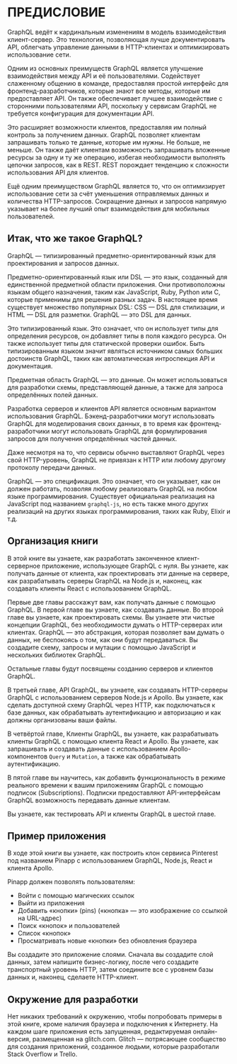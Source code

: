 # ПРЕДИСЛОВИЕ

GraphQL ведёт к кардинальным изменениям в модель взаимодействия клиент-сервер. Это технология, позволяющая лучше документировать API, облегчать управление данными в HTTP-клиентах и ​​оптимизировать использование сети.

Одним из основных преимуществ GraphQL является улучшение взаимодействия между API и её пользователями. Содействует слаженному общению в команде, предоставляя простой интерфейс для фронтенд-разработчиков, которые знают все методы, которые им предоставляет API. Он также обеспечивает лучшее взаимодействие с сторонними пользователями API, поскольку у сервисам GraphQL не требуется конфигурация для  документации API.

Это расширяет возможности клиентов, предоставляя им полный контроль за получением данных. GraphQL позволяет клиентам запрашивать только те данные, которые им нужны. Не больше, не меньше. Он также даёт клиентам возможность запрашивать вложенные ресурсы за одну и ту же операцию, избегая необходимости выполнять цепочки запросов, как в REST. REST порождает тенденцию к сложности использования API для клиентов.

Ещё одним преимуществом GraphQL является то, что он оптимизирует использование сети за счёт уменьшения отправляемых данных и количества HTTP-запросов. Сокращение данных и запросов напрямую указывает на более лучший опыт взаимодействия для мобильных пользователей.

## Итак, что же такое GraphQL?

GraphQL — типизированный предметно-ориентированный язык для проектирования и запросов данных.

Предметно-ориентированный язык или DSL — это язык, созданный для единственной предметной области приложения. Они противоположны языкам общего назначения, таким как JavaScript, Ruby, Python или C, которые применимы для решения разных задач. В настоящее время существует множество популярных DSL: CSS — DSL для стилизации, и HTML — DSL для разметки. GraphQL — это DSL для данных.

Это типизированный язык. Это означает, что он использует типы для определения ресурсов, он добавляет типы в поля каждого ресурса. Он также использует типы для статической проверки ошибок. Быть типизированным языком значит являться источником самых больших достоинств GraphQL, таких как автоматическая интроспекция API и документация.

Предметная область GraphQL — это данные. Он может использоваться для разработки схемы, представляющей данные, а также для запроса определённых полей данных.

Разработка серверов и клиентов API является основным вариантом использования GraphQL. Бэкенд-разработчики могут использовать GraphQL для моделирования своих данных, в то время как фронтенд-разработчики могут использовать GraphQL для формулирования запросов для получения определённых частей данных.

Даже несмотря на то, что сервисы обычно выставляют GraphQL через свой HTTP-уровень, GraphQL не привязан к HTTP или любому другому протоколу передачи данных.

GraphQL — это спецификация. Это означает, что он указывает, как он должен работать, позволяя любому реализовать GraphQL на любом языке программирования. Существует официальная реализация на JavaScript под названием `graphql-js`, но есть также много других реализаций на других языках программирования, таких как Ruby, Elixir и т.д.

## Организация книги

В этой книге вы узнаете, как разработать законченное клиент-серверное приложение, использующее GraphQL с нуля. Вы узнаете, как получать данные от клиента, как проектировать эти данные на сервере, как разрабатывать серверы GraphQL на Node.js и, наконец, как создавать клиенты React с использованием GraphQL.

Первые две главы расскажут вам, как получать данные с помощью GraphQL. В первой главе вы узнаете, как создавать данные. Во второй главе вы узнаете, как проектировать схемы. Вы узнаете эти чистые концепции GraphQL, без необходимости думать о HTTP-серверах или клиентах. GraphQL — это абстракция, которая позволяет вам думать о данных, не беспокоясь о том, как они будут передаваться. Вы создадите схему, запросы и мутации с помощью JavaScript и нескольких библиотек GraphQL.

Остальные главы будут посвящены созданию серверов и клиентов GraphQL.

В третьей главе, API GraphQL, вы узнаете, как создавать HTTP-серверы GraphQL с использованием серверов Node.js и Apollo. Вы узнаете, как сделать доступной схему GraphQL через HTTP, как подключаться к базе данных, как обрабатывать аутентификацию и авторизацию и как должны организованы ваши файлы.

В четвёртой главе, Клиенты GraphQL, вы узнаете, как разрабатывать клиенты GraphQL с помощью клиента React и Apollo. Вы узнаете, как запрашивать и создавать данные с использованием Apollo-компонентов `Query` и `Mutation`, а также как обрабатывать аутентификацию.

В пятой главе вы научитесь, как добавить функциональность в режиме реального времени к вашим приложениям GraphQL с помощью подписок (Subscriptions). Подписки предоставляют API-интерфейсам GraphQL возможность передавать данные клиентам.

Вы узнаете, как тестировать API и клиенты GraphQL в шестой главе.

## Пример приложения

В ходе этой книги вы узнаете, как построить клон сервииса Pinterest под названием Pinapp с использованием GraphQL, Node.js, React и клиента Apollo.

Pinapp должен позволять пользователям:

* Войти с помощью магических ссылок
* Выйти из приложения
* Добавить «кнопки» (pins) («кнопка» — это изображение со ссылкой на URL-адрес)
* Поиск «кнопок» и пользователей
* Список «кнопок»
* Просматривать новые «кнопки» без обновления браузера

Вы создадите это приложение слоями. Сначала вы создадите слой данных, затем напишите бизнес-логику, после чего создадите транспортный уровень HTTP, затем соедините все с уровнем базы данных и, наконец, сделаете HTTP-клиент.

## Окружение для разработки

Нет никаких требований к окружению, чтобы попробовать примеры в этой книге, кроме наличия браузера и подключения к Интернету. На каждом шаге приложения есть запущенная, редактируемая онлайн-версия, размещенная на glitch.com. Glitch — потрясающее сообщество для создания приложений, созданное людьми, которые разработали Stack Overflow и Trello.
